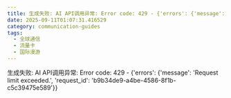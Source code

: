 ```yaml
---
title: 生成失败: AI API调用异常: Error code: 429 - {'errors': {'message': 'Request limit exceeded.', 'request_id': '638a30dc-f6d1-4cb5-b5c0-23ce089227f9'}}
date: 2025-09-11T01:07:31.416529
category: communication-guides
tags:
  - 全球通信
  - 流量卡
  - 国际漫游
---
```


生成失败: AI API调用异常: Error code: 429 - {'errors': {'message': 'Request limit exceeded.', 'request_id': 'b9b34de9-a4be-4586-8f1b-c5c39475e589'}}